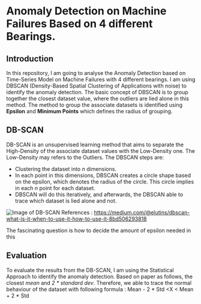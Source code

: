 # Anomaly Detection on Machine Failures Based on 4 different Bearings.
## Introduction
In this repository, I am going to analyse the Anomaly Detection based on Time-Series Model on Machine Failures with 4 different bearings. I am using DBSCAN (Density-Based Spatial Clustering of Applications with noise) to
identify the anomaly detection. The basic concept of DBSCAN is to group together the closest dataset value, where the outliers are lied alone
in this method. The method to group the associate datasets is identified using **Epsilon** and **Minimum Points** which defines the radius of grouping.

## DB-SCAN
DB-SCAN is an unsupervised learning method that aims to separate the High-Density of the associate dataset values with the Low-Density one. The Low-Density may refers to the Outliers. The DBSCAN steps are:
- Clustering the dataset into *n* dimensions.
- In each point in this dimensions, DBSCAN creates a circle shape based on the epsilon, which denotes the radius of the circle. This circle implies in each *n* point for each dataset.
- DBSCAN will do this iteratively, and afterwards, the DBSCAN able to trace which dataset is lied alone and not.

![Image of DB-SCAN](https://images.app.goo.gl/AfNHhWU4ZCjCpF8r8)
References : 
https://medium.com/@elutins/dbscan-what-is-it-when-to-use-it-how-to-use-it-8bd506293818

The fascinating question is how to decide the amount of epsilon needed in this 

## Evaluation 
To evaluate the results from the DB-SCAN, I am using the Statistical Approach to identify the anomaly detection. Based on paper as follows, the closest *mean* and *2 * standard dev*. Therefore, we able to trace the normal behaviour of the dataset with following formula : 
                                          Mean - 2 * Std <X < Mean + 2 * Std

